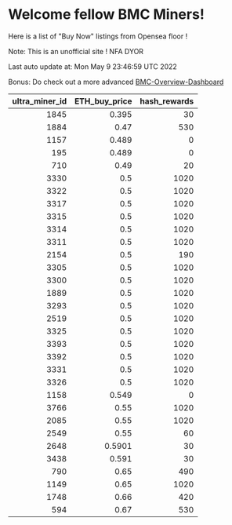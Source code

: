 # Welcome fellow BMC Miners!
Here is a list of "Buy Now" listings from Opensea floor !

Note: This is an unofficial site ! NFA DYOR

Last auto update at: Mon May  9 23:46:59 UTC 2022

Bonus: Do check out a more advanced [BMC-Overview-Dashboard](https://dune.com/defifunk/BMC-Overview-Dashboard)


|   ultra_miner_id |   ETH_buy_price |   hash_rewards |
|-----------------:|----------------:|---------------:|
|             1845 |          0.395  |             30 |
|             1884 |          0.47   |            530 |
|             1157 |          0.489  |              0 |
|              195 |          0.489  |              0 |
|              710 |          0.49   |             20 |
|             3330 |          0.5    |           1020 |
|             3322 |          0.5    |           1020 |
|             3317 |          0.5    |           1020 |
|             3315 |          0.5    |           1020 |
|             3314 |          0.5    |           1020 |
|             3311 |          0.5    |           1020 |
|             2154 |          0.5    |            190 |
|             3305 |          0.5    |           1020 |
|             3300 |          0.5    |           1020 |
|             1889 |          0.5    |           1020 |
|             3293 |          0.5    |           1020 |
|             2519 |          0.5    |           1020 |
|             3325 |          0.5    |           1020 |
|             3393 |          0.5    |           1020 |
|             3392 |          0.5    |           1020 |
|             3331 |          0.5    |           1020 |
|             3326 |          0.5    |           1020 |
|             1158 |          0.549  |              0 |
|             3766 |          0.55   |           1020 |
|             2085 |          0.55   |           1020 |
|             2549 |          0.55   |             60 |
|             2648 |          0.5901 |             30 |
|             3438 |          0.591  |             30 |
|              790 |          0.65   |            490 |
|             1149 |          0.65   |           1020 |
|             1748 |          0.66   |            420 |
|              594 |          0.67   |            530 |